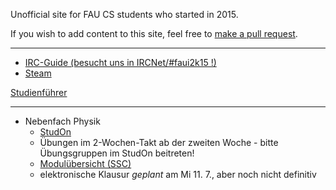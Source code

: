 Unofficial site for FAU CS students who started in 2015.

If you wish to add content to this site, feel free to [make a pull request](https://github.com/yawkat/faui2k15.de).

---

- [IRC-Guide (besucht uns in IRCNet/#faui2k15 !)](https://fsi.cs.fau.de/dw/kontakt/irc)
- [Steam](http://steamcommunity.com/groups/faui)

[Studienführer](http://www.informatik.fau.de/studium/Studienfuehrer_inf.pdf)

---

- Nebenfach Physik
  - [StudOn](https://www.studon.fau.de/crs2144604_join.html)
  - Übungen im 2-Wochen-Takt ab der zweiten Woche - bitte Übungsgruppen im StudOn beitreten!
  - [Modulübersicht (SSC)](http://www.informatik.studium.uni-erlangen.de/studierende/nfaecher/nf-physik.pdf)
  - elektronische Klausur *geplant* am Mi 11. 7., aber noch nicht definitiv